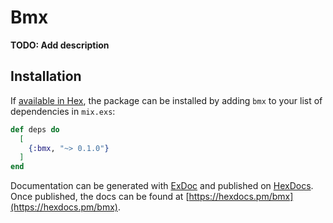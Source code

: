 # Bmx

**TODO: Add description**

## Installation

If [available in Hex](https://hex.pm/docs/publish), the package can be installed
by adding `bmx` to your list of dependencies in `mix.exs`:

```elixir
def deps do
  [
    {:bmx, "~> 0.1.0"}
  ]
end
```

Documentation can be generated with [ExDoc](https://github.com/elixir-lang/ex_doc)
and published on [HexDocs](https://hexdocs.pm). Once published, the docs can
be found at [https://hexdocs.pm/bmx](https://hexdocs.pm/bmx).


